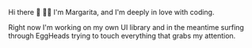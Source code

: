 Hi there 👋 👩‍💻
I'm Margarita, and I'm deeply in love with coding.

Right now I'm working on my own UI library and in the meantime surfing through EggHeads trying to touch everything that grabs my attention.

